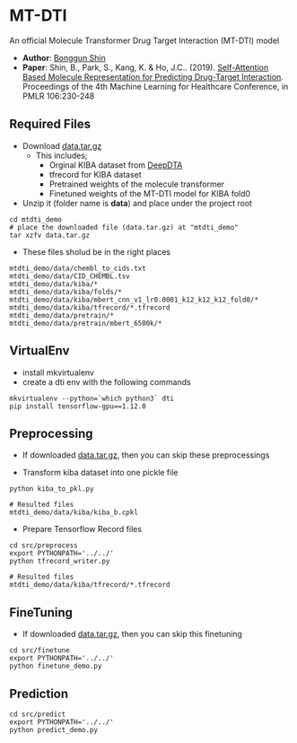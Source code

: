 # MT-DTI
An official Molecule Transformer Drug Target Interaction (MT-DTI) model

* **Author**: [Bonggun Shin](mailto:bonggun.shin@deargen.me)
* **Paper**: Shin, B., Park, S., Kang, K. & Ho, J.C.. (2019). [Self-Attention Based Molecule Representation for Predicting Drug-Target Interaction](http://proceedings.mlr.press/v106/shin19a/shin19a.pdf). Proceedings of the 4th Machine Learning for Healthcare Conference, in PMLR 106:230-248

## Required Files

* Download [data.tar.gz](https://drive.google.com/file/d/16dTynXCKPPdvQq4BiXBdQwNuxilJbozR/view?usp=sharing)
	* This includes;
		* Orginal KIBA dataset from [DeepDTA](https://github.com/hkmztrk/DeepDTA)
		* tfrecord for KIBA dataset
		* Pretrained weights of the molecule transformer
		* Finetuned weights of the MT-DTI model for KIBA fold0
* Unzip it (folder name is **data**) and place under the project root

```
cd mtdti_demo
# place the downloaded file (data.tar.gz) at "mtdti_demo"
tar xzfv data.tar.gz
```

* These files sholud be in the right places

```
mtdti_demo/data/chembl_to_cids.txt
mtdti_demo/data/CID_CHEMBL.tsv
mtdti_demo/data/kiba/*
mtdti_demo/data/kiba/folds/*
mtdti_demo/data/kiba/mbert_cnn_v1_lr0.0001_k12_k12_k12_fold0/*
mtdti_demo/data/kiba/tfrecord/*.tfrecord
mtdti_demo/data/pretrain/*
mtdti_demo/data/pretrain/mbert_6500k/*
```



## VirtualEnv

* install mkvirtualenv
* create a dti env with the following commands

```
mkvirtualenv --python=`which python3` dti
pip install tensorflow-gpu==1.12.0
```


## Preprocessing

* If downloaded [data.tar.gz](https://drive.google.com/file/d/16dTynXCKPPdvQq4BiXBdQwNuxilJbozR/view?usp=sharing), then you can skip these preprocessings


* Transform kiba dataset into one pickle file

```
python kiba_to_pkl.py 

# Resulted files
mtdti_demo/data/kiba/kiba_b.cpkl
```



* Prepare Tensorflow Record files

```
cd src/preprocess
export PYTHONPATH='../../'
python tfrecord_writer.py 

# Resulted files
mtdti_demo/data/kiba/tfrecord/*.tfrecord
```

## FineTuning

* If downloaded [data.tar.gz](https://drive.google.com/file/d/16dTynXCKPPdvQq4BiXBdQwNuxilJbozR/view?usp=sharing), then you can skip this finetuning

```
cd src/finetune
export PYTHONPATH='../../'
python finetune_demo.py 

```


## Prediction

```
cd src/predict
export PYTHONPATH='../../'
python predict_demo.py 
```



